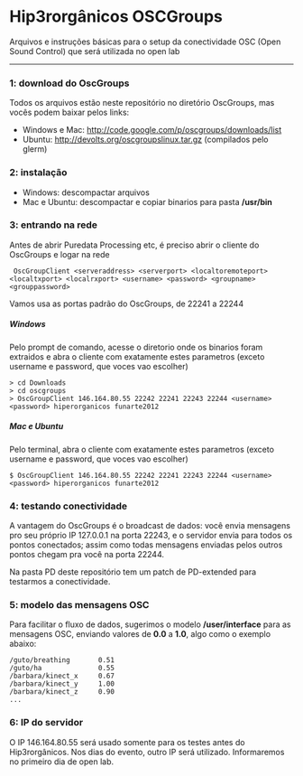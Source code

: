 # Hip3rorgânicos OSCGroups
Arquivos e instruções básicas para o setup da conectividade OSC (Open Sound Control) que será utilizada no open lab

---

### 1: download do OscGroups

Todos os arquivos estão neste repositório no diretório OscGroups, mas vocês podem baixar pelos links:

- Windows e Mac: http://code.google.com/p/oscgroups/downloads/list
- Ubuntu: http://devolts.org/oscgroupslinux.tar.gz (compilados pelo glerm)

### 2: instalação

- Windows: descompactar arquivos
- Mac e Ubuntu: descompactar e copiar binarios para pasta **/usr/bin**

### 3: entrando na rede

Antes de abrir Puredata Processing etc, é preciso abrir o cliente do OscGroups e logar na rede

     OscGroupClient <serveraddress> <serverport> <localtoremoteport> <localtxport> <localrxport> <username> <password> <groupname> <grouppassword>

Vamos usa as portas padrão do OscGroups, de 22241 a 22244

##### Windows

Pelo prompt de comando, acesse o diretorio onde os binarios foram extraidos e abra o cliente com exatamente estes parametros (exceto username e password, que voces vao escolher)

    > cd Downloads
    > cd oscgroups
    > OscGroupClient 146.164.80.55 22242 22241 22243 22244 <username> <password> hiperorganicos funarte2012
    
##### Mac e Ubuntu

Pelo terminal, abra o cliente com exatamente estes parametros (exceto username e password, que voces vao escolher)

    $ OscGroupClient 146.164.80.55 22242 22241 22243 22244 <username> <password> hiperorganicos funarte2012
    
    
### 4: testando conectividade

A vantagem do OscGroups é o broadcast de dados: você envia mensagens pro seu próprio IP 127.0.0.1 na porta 22243,
e o servidor envia para todos os pontos conectados; assim como todas mensagens enviadas pelos outros pontos chegam pra você na porta 22244.

Na pasta PD deste repositório tem um patch de PD-extended para testarmos a conectividade.

### 5: modelo das mensagens OSC

Para facilitar o fluxo de dados, sugerimos o modelo **/user/interface** para as mensagens OSC,
enviando valores de **0.0** a **1.0**, algo como o exemplo abaixo:

    /guto/breathing       0.51
    /guto/ha              0.55
    /barbara/kinect_x     0.67
    /barbara/kinect_y     1.00
    /barbara/kinect_z     0.90
    ...
    
### 6: IP do servidor

O IP 146.164.80.55 será usado somente para os testes antes do Hip3rorgânicos.
Nos dias do evento, outro IP será utilizado. Informaremos no primeiro dia de open lab.